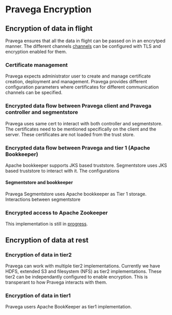<!--
Copyright (c) 2017 Dell Inc., or its subsidiaries. All Rights Reserved.

Licensed under the Apache License, Version 2.0 (the "License");
you may not use this file except in compliance with the License.
You may obtain a copy of the License at

    http://www.apache.org/licenses/LICENSE-2.0
-->
# Pravega Encryption
## Encryption of data in flight 
Pravega ensures that all the data in flight can be passed on in an encrytped manner.
The different channels [channels](https://github.com/pravega/pravega/wiki/PDP-23:-Pravega-security----encryption-and-Role-Based-Access-Control#b-encryption-of-data-in-flight-over-network-and-in-tier-1)
can be configured with TLS and encryption enabled for them.
### Certificate management
Pravega expects administrator user to create and manage certificate creation, deployment and management. 
Pravega provides different configuration parameters where certificates for different communication channels can be specified.
### Encrypted data flow between Pravega client and Pravega controller and segmentstore
Pravega uses same cert to interact with both controller and segmentstore. The certificates need to be mentioned specifically on the client and the server.
These certificates are not loaded from the trust store.
### Encrypted data flow between Pravega and tier 1 (Apache Bookkeeper)
Apache bookkeeper supports JKS based truststore. Segmentstore uses JKS based truststore to interact with it. The configurations
#### Segmentstore and bookkeeper
Pravega Segmentstore uses Apache bookkeeper as Tier 1 storage. 
Interactions between segmentstore
### Encrypted access to Apache Zookeeper
This implementation is still in [progress](https://github.com/pravega/pravega/issues/2034). 
## Encryption of data at rest
### Encryption of data in tier2
Pravega can work with multiple tier2 implementations. Currently we have HDFS, extended S3 and filesystem (NFS) as tier2 implementations.
 These tier2 can be independantly configured to enable encryption. This is transperant to how Pravega interacts with them.
 
### Encryption of data in tier1 
Pravega users Apache BookKeeper as tier1 implementation. 